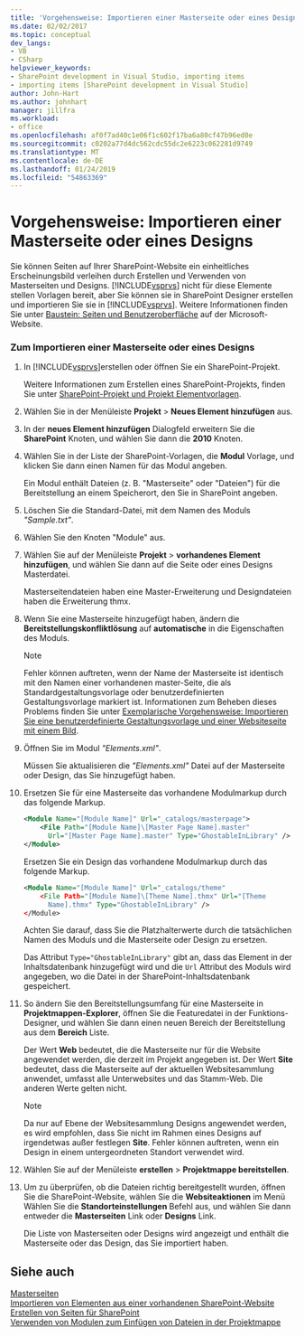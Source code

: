 ```yaml
---
title: 'Vorgehensweise: Importieren einer Masterseite oder eines Designs | Microsoft-Dokumentation'
ms.date: 02/02/2017
ms.topic: conceptual
dev_langs:
- VB
- CSharp
helpviewer_keywords:
- SharePoint development in Visual Studio, importing items
- importing items [SharePoint development in Visual Studio]
author: John-Hart
ms.author: johnhart
manager: jillfra
ms.workload:
- office
ms.openlocfilehash: af0f7ad40c1e06f1c602f17ba6a80cf47b96ed0e
ms.sourcegitcommit: c0202a77d4dc562cdc55dc2e6223c062281d9749
ms.translationtype: MT
ms.contentlocale: de-DE
ms.lasthandoff: 01/24/2019
ms.locfileid: "54863369"
---
```

# <a name="how-to-import-a-master-page-or-theme"></a>Vorgehensweise: Importieren einer Masterseite oder eines Designs
  Sie können Seiten auf Ihrer SharePoint-Website ein einheitliches Erscheinungsbild verleihen durch Erstellen und Verwenden von Masterseiten und Designs. [!INCLUDE[vsprvs](../sharepoint/includes/vsprvs-md.md)] nicht für diese Elemente stellen Vorlagen bereit, aber Sie können sie in SharePoint Designer erstellen und importieren Sie sie in [!INCLUDE[vsprvs](../sharepoint/includes/vsprvs-md.md)]. Weitere Informationen finden Sie unter [Baustein: Seiten und Benutzeroberfläche](http://go.microsoft.com/fwlink/?LinkID=182095) auf der Microsoft-Website.  
  
### <a name="to-import-a-master-page-or-theme"></a>Zum Importieren einer Masterseite oder eines Designs  
  
1.  In [!INCLUDE[vsprvs](../sharepoint/includes/vsprvs-md.md)]erstellen oder öffnen Sie ein SharePoint-Projekt.  
  
     Weitere Informationen zum Erstellen eines SharePoint-Projekts, finden Sie unter [SharePoint-Projekt und Projekt Elementvorlagen](../sharepoint/sharepoint-project-and-project-item-templates.md).  
  
2.  Wählen Sie in der Menüleiste **Projekt** > **Neues Element hinzufügen** aus.  
  
3.  In der **neues Element hinzufügen** Dialogfeld erweitern Sie die **SharePoint** Knoten, und wählen Sie dann die **2010** Knoten.  
  
4.  Wählen Sie in der Liste der SharePoint-Vorlagen, die **Modul** Vorlage, und klicken Sie dann einen Namen für das Modul angeben.  
  
     Ein Modul enthält Dateien (z. B. "Masterseite" oder "Dateien") für die Bereitstellung an einem Speicherort, den Sie in SharePoint angeben.  
  
5.  Löschen Sie die Standard-Datei, mit dem Namen des Moduls *"Sample.txt"*.  
  
6.  Wählen Sie den Knoten "Module" aus.  
  
7.  Wählen Sie auf der Menüleiste **Projekt** > **vorhandenes Element hinzufügen**, und wählen Sie dann auf die Seite oder eines Designs Masterdatei.  
  
     Masterseitendateien haben eine Master-Erweiterung und Designdateien haben die Erweiterung thmx.  
  
8.  Wenn Sie eine Masterseite hinzugefügt haben, ändern die **Bereitstellungskonfliktlösung** auf **automatische** in die Eigenschaften des Moduls.  
  
    > [!NOTE]  
    >  Fehler können auftreten, wenn der Name der Masterseite ist identisch mit den Namen einer vorhandenen master-Seite, die als Standardgestaltungsvorlage oder benutzerdefinierten Gestaltungsvorlage markiert ist. Informationen zum Beheben dieses Problems finden Sie unter [Exemplarische Vorgehensweise: Importieren Sie eine benutzerdefinierte Gestaltungsvorlage und einer Websiteseite mit einem Bild](../sharepoint/walkthrough-import-a-custom-master-page-and-site-page-with-an-image.md).  
  
9. Öffnen Sie im Modul *"Elements.xml"*.  
  
     Müssen Sie aktualisieren die *"Elements.xml"* Datei auf der Masterseite oder Design, das Sie hinzugefügt haben.  
  
10. Ersetzen Sie für eine Masterseite das vorhandene Modulmarkup durch das folgende Markup.  
  
    ```xml  
    <Module Name="[Module Name]" Url="_catalogs/masterpage">  
        <File Path="[Module Name]\[Master Page Name].master"   
          Url="[Master Page Name].master" Type="GhostableInLibrary" />  
    </Module>  
    ```  
  
     Ersetzen Sie ein Design das vorhandene Modulmarkup durch das folgende Markup.  
  
    ```xml  
    <Module Name="[Module Name]" Url="_catalogs/theme"   
        <File Path="[Module Name]\[Theme Name].thmx" Url="[Theme     
          Name].thmx" Type="GhostableInLibrary" />  
    </Module>  
    ```  
  
     Achten Sie darauf, dass Sie die Platzhalterwerte durch die tatsächlichen Namen des Moduls und die Masterseite oder Design zu ersetzen.  
  
     Das Attribut `Type="GhostableInLibrary"` gibt an, dass das Element in der Inhaltsdatenbank hinzugefügt wird und die `Url` Attribut des Moduls wird angegeben, wo die Datei in der SharePoint-Inhaltsdatenbank gespeichert.  
  
11. So ändern Sie den Bereitstellungsumfang für eine Masterseite in **Projektmappen-Explorer**, öffnen Sie die Featuredatei in der Funktions-Designer, und wählen Sie dann einen neuen Bereich der Bereitstellung aus dem **Bereich** Liste.  
  
     Der Wert **Web** bedeutet, die die Masterseite nur für die Website angewendet werden, die derzeit im Projekt angegeben ist. Der Wert **Site** bedeutet, dass die Masterseite auf der aktuellen Websitesammlung anwendet, umfasst alle Unterwebsites und das Stamm-Web. Die anderen Werte gelten nicht.  
  
    > [!NOTE]  
    >  Da nur auf Ebene der Websitesammlung Designs angewendet werden, es wird empfohlen, dass Sie nicht im Rahmen eines Designs auf irgendetwas außer festlegen **Site**. Fehler können auftreten, wenn ein Design in einem untergeordneten Standort verwendet wird.  
  
12. Wählen Sie auf der Menüleiste **erstellen** > **Projektmappe bereitstellen**.  
  
13. Um zu überprüfen, ob die Dateien richtig bereitgestellt wurden, öffnen Sie die SharePoint-Website, wählen Sie die **Websiteaktionen** im Menü Wählen Sie die **Standorteinstellungen** Befehl aus, und wählen Sie dann entweder die **Masterseiten**  Link oder **Designs** Link.  
  
     Die Liste von Masterseiten oder Designs wird angezeigt und enthält die Masterseite oder das Design, das Sie importiert haben.  
  
## <a name="see-also"></a>Siehe auch
 [Masterseiten](http://go.microsoft.com/fwlink/?LinkId=184955)   
 [Importieren von Elementen aus einer vorhandenen SharePoint-Website](../sharepoint/importing-items-from-an-existing-sharepoint-site.md)   
 [Erstellen von Seiten für SharePoint](../sharepoint/creating-pages-for-sharepoint.md)   
 [Verwenden von Modulen zum Einfügen von Dateien in der Projektmappe](../sharepoint/using-modules-to-include-files-in-the-solution.md)  
